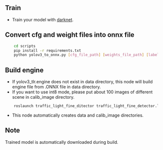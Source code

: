 ## Train
* Train your model with [darknet](https://github.com/AlexeyAB/darknet).

## Convert cfg and weight files into onnx file
```bash
    cd scripts
	pip install -r requirements.txt
    python yolov3_to_onnx.py [cfg_file_path] [weights_file_path] [label_flle_path] --output_file_path [output_file_path] --input_size [input_size]
```
## Build engine
* If yolov3_tlr.engine does not exist in data directory, this node will build engine file from .ONNX file in data directory.
* If you want to use int8 mode, please put about 100 images of different scene in calib_image directory.
```bash
	roslaunch traffic_light_fine_ditector traffic_light_fine_detector.launch mode:=int8
```
* This node automatically creates data and calib_image directories.

## Note
Trained model is automatically downloaded during build.
